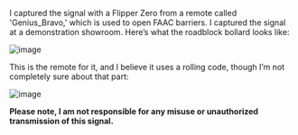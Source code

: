 I captured the signal with a Flipper Zero from a remote called 'Genius_Bravo,' which is used to open FAAC barriers.
I captured the signal at a demonstration showroom. Here’s what the roadblock bollard looks like:

![image](https://github.com/user-attachments/assets/587d9167-9a07-4e8f-893b-9ac98e2c694f)

This is the remote for it, and I believe it uses a rolling code, though I’m not completely sure about that part:

![image](https://github.com/user-attachments/assets/bd62c232-dbb6-493f-855d-1b40dba9eb94)


**Please note, I am not responsible for any misuse or unauthorized transmission of this signal.**
